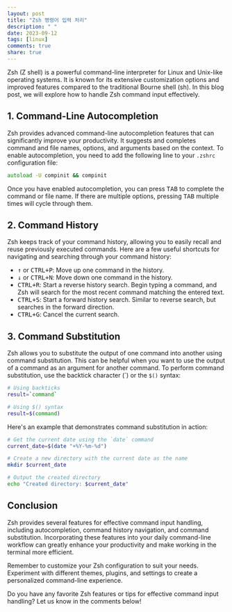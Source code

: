 ```yaml
---
layout: post
title: "Zsh 명령어 입력 처리"
description: " "
date: 2023-09-12
tags: [linux]
comments: true
share: true
---
```


Zsh (Z shell) is a powerful command-line interpreter for Linux and Unix-like operating systems. It is known for its extensive customization options and improved features compared to the traditional Bourne shell (sh). In this blog post, we will explore how to handle Zsh command input effectively.

## 1. Command-Line Autocompletion

Zsh provides advanced command-line autocompletion features that can significantly improve your productivity. It suggests and completes command and file names, options, and arguments based on the context. To enable autocompletion, you need to add the following line to your `.zshrc` configuration file:

```zsh
autoload -U compinit && compinit
```

Once you have enabled autocompletion, you can press <kbd>TAB</kbd> to complete the command or file name. If there are multiple options, pressing <kbd>TAB</kbd> multiple times will cycle through them.

## 2. Command History

Zsh keeps track of your command history, allowing you to easily recall and reuse previously executed commands. Here are a few useful shortcuts for navigating and searching through your command history:

- <kbd>↑</kbd> or <kbd>CTRL+P</kbd>: Move up one command in the history.
- <kbd>↓</kbd> or <kbd>CTRL+N</kbd>: Move down one command in the history.
- <kbd>CTRL+R</kbd>: Start a reverse history search. Begin typing a command, and Zsh will search for the most recent command matching the entered text.
- <kbd>CTRL+S</kbd>: Start a forward history search. Similar to reverse search, but searches in the forward direction.
- <kbd>CTRL+G</kbd>: Cancel the current search.

## 3. Command Substitution

Zsh allows you to substitute the output of one command into another using command substitution. This can be helpful when you want to use the output of a command as an argument for another command. To perform command substitution, use the backtick character (\`) or the `$()` syntax:

```zsh
# Using backticks
result=`command`

# Using $() syntax
result=$(command)
```

Here's an example that demonstrates command substitution in action:

```zsh
# Get the current date using the `date` command
current_date=$(date "+%Y-%m-%d")

# Create a new directory with the current date as the name
mkdir $current_date

# Output the created directory
echo "Created directory: $current_date"
```

## Conclusion

Zsh provides several features for effective command input handling, including autocompletion, command history navigation, and command substitution. Incorporating these features into your daily command-line workflow can greatly enhance your productivity and make working in the terminal more efficient.

Remember to customize your Zsh configuration to suit your needs. Experiment with different themes, plugins, and settings to create a personalized command-line experience.

Do you have any favorite Zsh features or tips for effective command input handling? Let us know in the comments below!